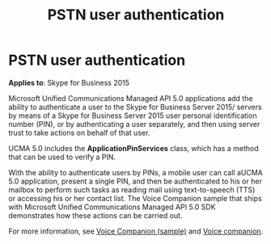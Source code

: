﻿---
title: PSTN user authentication
TOCTitle: PSTN user authentication
ms:assetid: 8e0d8150-57bc-49ab-a190-e7e25d42df05
ms:mtpsurl: https://msdn.microsoft.com/en-us/library/Dn465941(v=office.16)
ms:contentKeyID: 65239829
ms.date: 07/27/2015
mtps_version: v=office.16
---

# PSTN user authentication

**Applies to**: Skype for Business 2015

Microsoft Unified Communications Managed API 5.0 applications add the ability to authenticate a user to the Skype for Business Server 2015/ servers by means of a Skype for Business Server 2015 user personal identification number (PIN), or by authenticating a user separately, and then using server trust to take actions on behalf of that user.

UCMA 5.0 includes the **ApplicationPinServices** class, which has a method that can be used to verify a PIN.

With the ability to authenticate users by PINs, a mobile user can call aUCMA 5.0 application, present a single PIN, and then be authenticated to his or her mailbox to perform such tasks as reading mail using text-to-speech (TTS) or accessing his or her contact list. The Voice Companion sample that ships with Microsoft Unified Communications Managed API 5.0 SDK demonstrates how these actions can be carried out. 

For more information, see [Voice Companion (sample)](voice-companion-sample.md) and [Voice companion](voice-companion.md).

